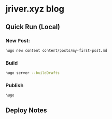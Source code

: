 # jriver.xyz blog

## Quick Run (Local)

### New Post:
```bash
hugo new content content/posts/my-first-post.md
```

### Build
```bash
hugo server --buildDrafts
```

### Publish
```bash
hugo
```

## Deploy Notes

